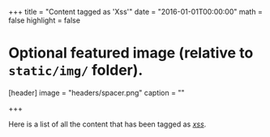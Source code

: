 +++
title = "Content tagged as 'Xss'"
date = "2016-01-01T00:00:00"
math = false
highlight = false

# Optional featured image (relative to `static/img/` folder).
[header]
image = "headers/spacer.png"
caption = ""

+++

Here is a list of all the content that has been tagged as *[xss](https://f1.holisticinfosecforwebdevelopers.com/chap06.html#web-applications-identify-risks-cross-site-scripting)*.
